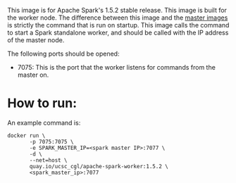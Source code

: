 This image is for Apache Spark's 1.5.2 stable release. This image is built for
the worker node. The difference between this image and the [master
images](../apache-spark-master/README.md) is strictly the command that is run
on startup. This image calls the command to start a Spark standalone worker,
and should be called with the IP address of the master node.

The following ports should be opened:

* 7075: This is the port that the worker listens for commands from the master on.

How to run:
===

An example command is:

```
docker run \
       -p 7075:7075 \
       -e SPARK_MASTER_IP=<spark master IP>:7077 \ 
       -d \
       --net=host \
       quay.io/ucsc_cgl/apache-spark-worker:1.5.2 \
       <spark_master_ip>:7077
```

